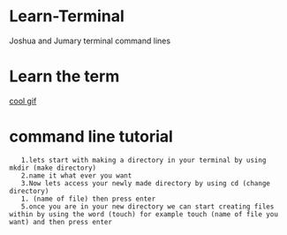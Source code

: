 # Learn-Terminal
Joshua and Jumary terminal command lines


# Learn the term

[cool gif](https://sweetcode.io/wp-content/uploads/2018/01/ascii_dog.gif)



# command line tutorial

       1.lets start with making a directory in your terminal by using mkdir (make directory)
       2.name it what ever you want 
       3.Now lets access your newly made directory by using cd (change directory)
       1. (name of file) then press enter
       5.once you are in your new directory we can start creating files within by using the word (touch) for example touch (name of file you want) and then press enter
     



